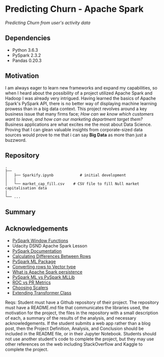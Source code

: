 # Predicting Churn - Apache Spark
*Predicting Churn from user's activity data*

## Dependencies
- Python 3.6.3
- PySpark 2.3.2
- Pandas 0.20.3

## Motivation
I am always eager to learn new frameworks and expand my capabilities, so when I heard about the possibility of a project utilized Apache Spark and Hadoop I was already very intrigued. Having learned the basics of Apache Spark's PySpark API, there is no better way of displaying machine learning prowess than in a big data context. This project revolves around a key business issue that many firms face; *How can we know which customers want to leave, and how can our marketing department target them?* 
Business applications are what excites me the most about Data Science. Proving that I can glean valuable insights from corporate-sized data sources would prove to me that i can say **Big Data** as more than just a buzzword.

## Repository
   
    .
    ├── 
    │   ├── Sparkify.ipynb            # initial development
    │   |
    │   └── market_cap_fill.csv    # CSV file to fill Null market capitalisation data
    │  
    └── ...
## Summary

## Acknowledgements
 - [PySpark Window Functions](https://databricks.com/blog/2015/07/15/introducing-window-functions-in-spark-sql.html)
 - Udacity DSND Apache Spark Lesson
 - [PySpark Documentation](https://spark.apache.org/docs/latest/api/python/index.html)
 - [Calculating Differences Between Rows](https://www.arundhaj.com/blog/calculate-difference-with-previous-row-in-pyspark.html)
 - [PySpark ML Package](http://spark.apache.org/docs/2.4.0/api/python/pyspark.ml.html)
 - [Converting rows to Vector type](https://stackoverflow.com/questions/46791302/pyspark-how-do-i-convert-rows-to-vectors)
 - [What is Apache Spark persistence](https://jaceklaskowski.gitbooks.io/mastering-apache-spark/spark-rdd-caching.html)
 - [PySpark ML vs PySpark MLLib](https://www.quora.com/Why-are-there-two-ML-implementations-in-Spark-ML-and-MLlib-and-what-are-their-different-features)
 - [ROC vs PR Metrics](https://www.kaggle.com/general/7517)
 - [Choosing Scalers](https://scikit-learn.org/stable/auto_examples/preprocessing/plot_all_scaling.html)
 - [Extending Transformer Class](https://stackoverflow.com/questions/32331848/create-a-custom-transformer-in-pyspark-ml)

Reqs:
Student must have a Github repository of their project. The repository must have a README.md file that communicates the libraries used, the motivation for the project, the files in the repository with a small description of each, a summary of the results of the analysis, and necessary acknowledgements. If the student submits a web app rather than a blog post, then the Project Definition, Analysis, and Conclusion should be included in the README file, or in their Jupyter Notebook. Students should not use another student's code to complete the project, but they may use other references on the web including StackOverflow and Kaggle to complete the project.



